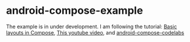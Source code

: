 # android-compose-example
The example is in under development.
I am following the tutorial: [ Basic layouts in Compose](https://twitter.com/AndroidDev/status/1530594820347011074?s=20&t=dRfrWOhEhOyLGxXTjXAvLQ), [This youtube video](https://youtu.be/kyH01Lg4G1E), and [android-compose-codelabs](https://github.com/googlecodelabs/android-compose-codelabs)
